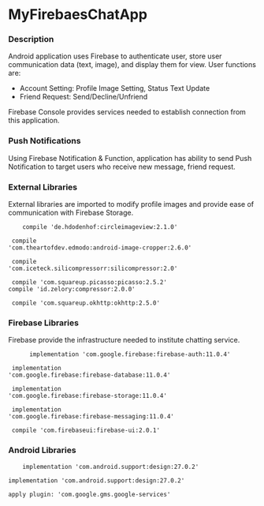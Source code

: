 # MyFirebaesChatApp

<h3>Description</h3>
<p>Android application uses Firebase to authenticate user, store user communication data (text, image), and display them for view. User functions are:
<ul>
  <li>Account Setting: Profile Image Setting, Status Text Update</li>
  <li>Friend Request: Send/Decline/Unfriend</li>
  </ul>
  Firebase Console provides services needed to establish connection from this application.
  </p>
    
<h3>Push Notifications</h3>
<p>Using Firebase Notification & Function, application has ability to send Push Notification to target users who receive new message, friend request.</p>
<h3>External Libraries</h3>
<p>External libraries are imported to modify profile images and provide ease of communication with Firebase Storage.</p>
<p><code>    compile 'de.hdodenhof:circleimageview:2.1.0'</code>

<code>     compile 'com.theartofdev.edmodo:android-image-cropper:2.6.0'</code>

<code>   compile 'com.iceteck.silicompressorr:silicompressor:2.0'</code>

<code>       compile 'com.squareup.picasso:picasso:2.5.2'</code>
<code>    compile 'id.zelory:compressor:2.0.0'</code>

<code>   compile 'com.squareup.okhttp:okhttp:2.5.0'</code>
</p>
<h3>Firebase Libraries</h3>
<p>Firebase provide the infrastructure needed to institute chatting service.</p>
<p><code>      implementation 'com.google.firebase:firebase-auth:11.0.4'</code>

<code>     implementation 'com.google.firebase:firebase-database:11.0.4'</code>

<code>    implementation 'com.google.firebase:firebase-storage:11.0.4'</code>

<code>    implementation 'com.google.firebase:firebase-messaging:11.0.4'</code>

<code>    compile 'com.firebaseui:firebase-ui:2.0.1'</code>

</code></p>
<h3>Android Libraries</h3>
<p><code>    implementation 'com.android.support:design:27.0.2'</code>

<code>implementation 'com.android.support:design:27.0.2'</code>

<code>apply plugin: 'com.google.gms.google-services'</code>
</p>
